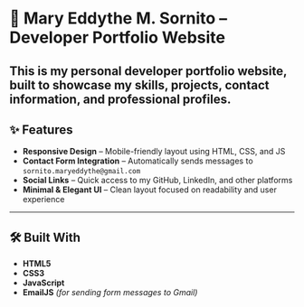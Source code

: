 # 💼 Mary Eddythe M. Sornito – Developer Portfolio Website

This is my personal developer portfolio website, built to showcase my skills, projects, contact information, and professional profiles.
---

## ✨ Features

- **Responsive Design** – Mobile-friendly layout using HTML, CSS, and JS  
- **Contact Form Integration** – Automatically sends messages to `sornito.maryeddythe@gmail.com`  
- **Social Links** – Quick access to my GitHub, LinkedIn, and other platforms  
- **Minimal & Elegant UI** – Clean layout focused on readability and user experience  

---

## 🛠️ Built With

- **HTML5**
- **CSS3**
- **JavaScript**
- **EmailJS** *(for sending form messages to Gmail)*
